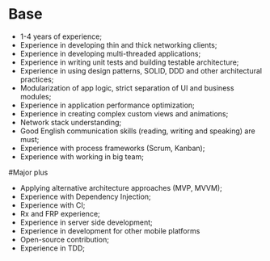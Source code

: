# Base
* 1-4 years of experience;
* Experience in developing thin and thick networking clients;
* Experience in developing multi-threaded applications;
* Experience in writing unit tests and building testable architecture;
* Experience in using design patterns, SOLID, DDD and other architectural practices;
* Modularization of app logic, strict separation of UI and business modules;
* Experience in application performance optimization;
* Experience in creating complex custom views and animations; 
* Network stack understanding;
* Good English communication skills (reading, writing and speaking) are must;
* Experience with process frameworks (Scrum, Kanban);
* Experience with working in big team;

#Major plus
* Applying alternative architecture approaches (MVP, MVVM);
* Experience with Dependency Injection;
* Experience with CI;
* Rx and FRP experience;
* Experience in server side development;
* Experience in development for other mobile platforms
* Open-source contribution;
* Experience in TDD;
